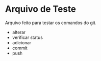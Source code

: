 # Arquivo de Teste 

Arquivo feito para testar os comandos do git.
- alterar
- verificar status
- adicionar
- commit
- push